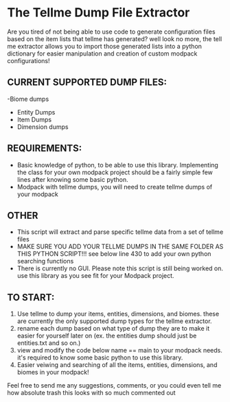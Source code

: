 

# The Tellme Dump File Extractor
Are you tired of not being able to use code to generate configuration files based on the item lists that tellme has generated? well look no more, the tell me extractor allows you to import those generated lists into a python dictionary for easier manipulation and creation of custom modpack configurations!

## CURRENT SUPPORTED DUMP FILES:
-Biome dumps
- Entity Dumps
- Item Dumps
- Dimension dumps

## REQUIREMENTS:
- Basic knowledge of python, to be able to use this library. Implementing the class for your own modpack project should be a fairly simple few lines after knowing some basic python.
- Modpack with tellme dumps, you will need to create tellme dumps of your modpack

## OTHER
- This script will extract and parse specific tellme data from a set of tellme files
- MAKE SURE YOU ADD YOUR TELLME DUMPS IN THE SAME FOLDER AS THIS PYTHON SCRIPT!!! see below line 430 to add your own python searching functions
- There is currently no GUI. Please note this script is still being worked on. use this library as you see fit for your Modpack project.


## TO START:
1. Use tellme to dump your items, entities, dimensions, and biomes. these are currently the only supported dump types for the tellme extractor.
2. rename each dump based on what type of dump they are to make it easier for yourself later on (ex. the entities dump should just be entities.txt and so on.)
3. view and modify the code below name == main to your modpack needs. it's required to know some basic python to use this library.
4. Easier veiwing and searching of all the items, entities, dimensions, and biomes in your modpack!


Feel free to send me any suggestions, comments, or you could even tell me how absolute trash this looks with so much commented out
